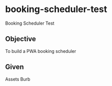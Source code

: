 # booking-scheduler-test
Booking Scheduler Test

## Objective
To build a PWA booking scheduler

## Given
Assets
Burb
